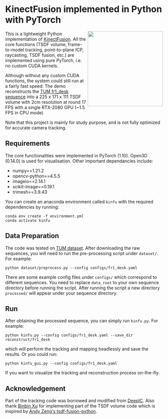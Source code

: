 # KinectFusion implemented in Python with PyTorch

<img src="images/kinfu.gif" height=240px align="right"/>

This is a lightweight Python implementation of [KinectFusion](https://www.microsoft.com/en-us/research/wp-content/uploads/2016/02/ismar2011.pdf). All the core functions (TSDF volume, frame-to-model tracking, point-to-plane ICP, raycasting, TSDF fusion, etc.) are implemented using pure PyTorch, i.e. no custom CUDA kernels. 

Although without any custom CUDA functions, the system could still run at a fairly fast speed: The demo reconstructs the [TUM fr1_desk sequence](https://vision.in.tum.de/data/datasets/rgbd-dataset/download#) into a 225 x 171 x 111 TSDF volume with 2cm resolution at round 17 FPS with a single RTX-2080 GPU (~1.5 FPS in CPU mode) 

Note that this project is mainly for study purpose, and is not fully optimized for accurate camera tracking.

## Requirements
The core functionalities were implemented in PyTorch (1.10). Open3D (0.14.0) is used for visualisation. Other important dependancies include:

* numpy==1.21.2
* opencv-python==4.5.5
* imageio==2.14.1
* scikit-image==0.19.1
* trimesh==3.9.43

You can create an anaconda environment called `kinfu` with the required dependencies by running:
```
conda env create -f environment.yml
conda activate kinfu
```

## Data Preparation
The code was tested on [TUM dataset](https://vision.in.tum.de/data/datasets/rgbd-dataset/download). After downloading the raw sequences, you will need to run the pre-processing script under `dataset/`. For example:

```
python dataset/preprocess.py --config configs/fr1_desk.yaml
```

There are some example config files under `configs/` which correspond to different sequences. You need to replace `data_root` to your own sequence directory before running the script. 
After running the script a new directory `processed/` will appear under your sequence directory. 

## Run
After obtaining the processed sequence, you can simply run `kinfu.py`. For example:

```
python kinfu.py --config configs/fr1_desk.yaml --save_dir reconstruct/fr1_desk
```

which will perform the tracking and mapping headlessly and save the results. Or you could run:

```
python kinfu_gui.py --config configs/fr1_desk.yaml
```

If you want to visualize the tracking and reconstruction process on-the-fly.

## Acknowledgement
Part of the tracking code was borrowed and modified from [DeepIC](https://github.com/lvzhaoyang/DeeperInverseCompositionalAlgorithm). Also thank [Binbin Xu](https://github.com/binbin-xu) for implementing part of the TSDF volume code which is inspired by [Andy Zeng's tsdf-fusion-python](https://github.com/andyzeng/tsdf-fusion-python).
